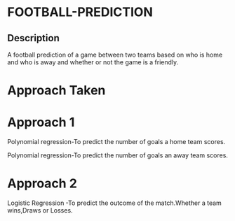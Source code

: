 # FOOTBALL-PREDICTION
## Description

A football prediction of a game between two teams based on who is home and who is away and whether or not the game is a friendly.
# Approach Taken
# Approach 1

Polynomial regression-To predict the number of goals a home team scores.

Polynomial regression-To predict the number of goals an away team scores.

# Approach 2

Logistic Regression -To predict the outcome of the match.Whether a team wins,Draws or Losses.

